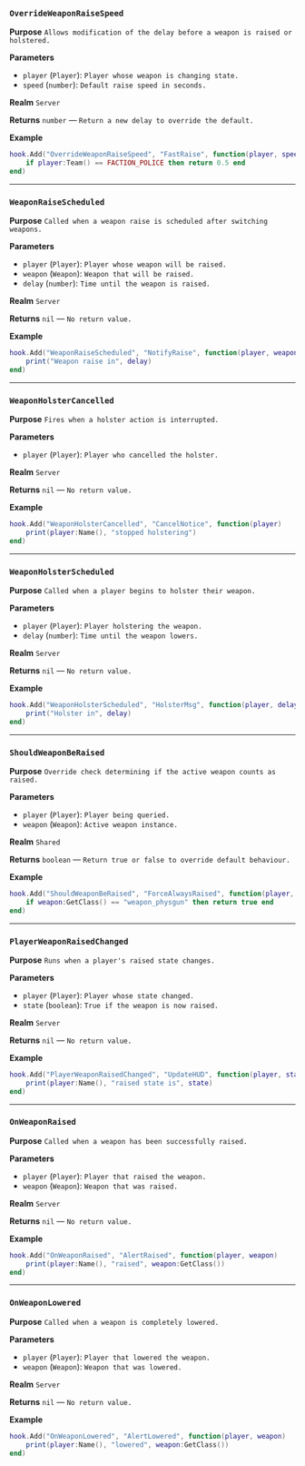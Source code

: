 ### `OverrideWeaponRaiseSpeed`

**Purpose**
`Allows modification of the delay before a weapon is raised or holstered.`

**Parameters**

* `player` (`Player`): `Player whose weapon is changing state.`
* `speed` (`number`): `Default raise speed in seconds.`

**Realm**
`Server`

**Returns**
`number` — `Return a new delay to override the default.`

**Example**

```lua
hook.Add("OverrideWeaponRaiseSpeed", "FastRaise", function(player, speed)
    if player:Team() == FACTION_POLICE then return 0.5 end
end)
```

---

### `WeaponRaiseScheduled`

**Purpose**
`Called when a weapon raise is scheduled after switching weapons.`

**Parameters**

* `player` (`Player`): `Player whose weapon will be raised.`
* `weapon` (`Weapon`): `Weapon that will be raised.`
* `delay` (`number`): `Time until the weapon is raised.`

**Realm**
`Server`

**Returns**
`nil` — `No return value.`

**Example**

```lua
hook.Add("WeaponRaiseScheduled", "NotifyRaise", function(player, weapon, delay)
    print("Weapon raise in", delay)
end)
```

---

### `WeaponHolsterCancelled`

**Purpose**
`Fires when a holster action is interrupted.`

**Parameters**

* `player` (`Player`): `Player who cancelled the holster.`

**Realm**
`Server`

**Returns**
`nil` — `No return value.`

**Example**

```lua
hook.Add("WeaponHolsterCancelled", "CancelNotice", function(player)
    print(player:Name(), "stopped holstering")
end)
```

---

### `WeaponHolsterScheduled`

**Purpose**
`Called when a player begins to holster their weapon.`

**Parameters**

* `player` (`Player`): `Player holstering the weapon.`
* `delay` (`number`): `Time until the weapon lowers.`

**Realm**
`Server`

**Returns**
`nil` — `No return value.`

**Example**

```lua
hook.Add("WeaponHolsterScheduled", "HolsterMsg", function(player, delay)
    print("Holster in", delay)
end)
```

---

### `ShouldWeaponBeRaised`

**Purpose**
`Override check determining if the active weapon counts as raised.`

**Parameters**

* `player` (`Player`): `Player being queried.`
* `weapon` (`Weapon`): `Active weapon instance.`

**Realm**
`Shared`

**Returns**
`boolean` — `Return true or false to override default behaviour.`

**Example**

```lua
hook.Add("ShouldWeaponBeRaised", "ForceAlwaysRaised", function(player, weapon)
    if weapon:GetClass() == "weapon_physgun" then return true end
end)
```

---

### `PlayerWeaponRaisedChanged`

**Purpose**
`Runs when a player's raised state changes.`

**Parameters**

* `player` (`Player`): `Player whose state changed.`
* `state` (`boolean`): `True if the weapon is now raised.`

**Realm**
`Server`

**Returns**
`nil` — `No return value.`

**Example**

```lua
hook.Add("PlayerWeaponRaisedChanged", "UpdateHUD", function(player, state)
    print(player:Name(), "raised state is", state)
end)
```

---

### `OnWeaponRaised`

**Purpose**
`Called when a weapon has been successfully raised.`

**Parameters**

* `player` (`Player`): `Player that raised the weapon.`
* `weapon` (`Weapon`): `Weapon that was raised.`

**Realm**
`Server`

**Returns**
`nil` — `No return value.`

**Example**

```lua
hook.Add("OnWeaponRaised", "AlertRaised", function(player, weapon)
    print(player:Name(), "raised", weapon:GetClass())
end)
```

---

### `OnWeaponLowered`

**Purpose**
`Called when a weapon is completely lowered.`

**Parameters**

* `player` (`Player`): `Player that lowered the weapon.`
* `weapon` (`Weapon`): `Weapon that was lowered.`

**Realm**
`Server`

**Returns**
`nil` — `No return value.`

**Example**

```lua
hook.Add("OnWeaponLowered", "AlertLowered", function(player, weapon)
    print(player:Name(), "lowered", weapon:GetClass())
end)
```
